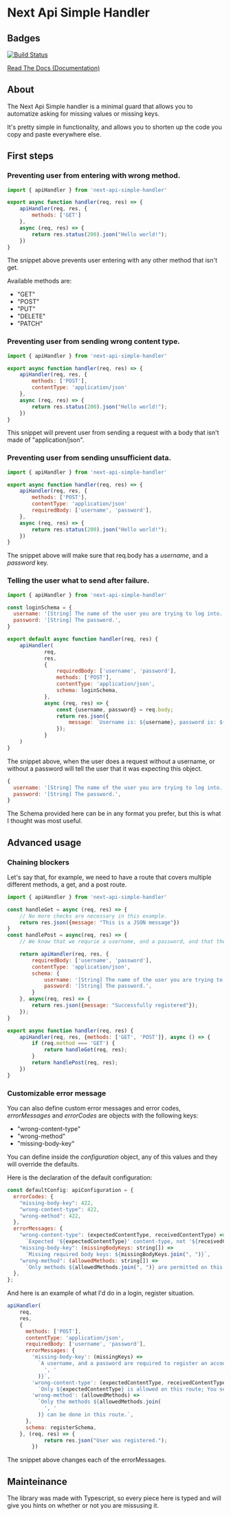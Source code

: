 # Next Api Simple Handler

## Badges
[![Build Status](https://www.travis-ci.com/mikolertesx/next-api-simple-handler.svg?branch=master)](https://www.travis-ci.com/mikolertesx/next-api-simple-handler)


[Read The Docs (Documentation)](https://next-api-simple-handler.readthedocs.io/en/latest/)

## About

The Next Api Simple handler is a minimal guard that allows you to automatize asking for missing values or missing keys.

It's pretty simple in functionality, and allows you to shorten up the code you copy and paste everywhere else.

## First steps

### Preventing user from entering with wrong method.

```js
import { apiHandler } from 'next-api-simple-handler'

export async function handler(req, res) => {
	apiHandler(req, res, {
		methods: ['GET']
	},
	async (req, res) => {
		return res.status(200).json("Hello world!");
	})
}
```
The snippet above prevents user entering with any other method that isn't get.

Available methods are:
- "GET"
- "POST"
- "PUT"
- "DELETE"
- "PATCH"

### Preventing user from sending wrong content type.

```js
import { apiHandler } from 'next-api-simple-handler'

export async function handler(req, res) => {
	apiHandler(req, res, {
		methods: ['POST'],
		contentType: 'application/json'
	},
	async (req, res) => {
		return res.status(200).json("Hello world!");
	})
}
```
This snippet will prevent user from sending a request with a body that isn't made of "application/json".

### Preventing user from sending unsufficient data.
```js
import { apiHandler } from 'next-api-simple-handler'

export async function handler(req, res) => {
	apiHandler(req, res, {
		methods: ['POST'],
		contentType: 'application/json'
		requiredBody: ['username', 'password'],
	},
	async (req, res) => {
		return res.status(200).json("Hello world!");
	})
}
```

The snippet above will make sure that req.body has a *username*, and a *password* key.

### Telling the user what to send after failure.

```js
import { apiHandler } from 'next-api-simple-handler'

const loginSchema = {
  username: '[String] The name of the user you are trying to log into.',
  password: '[String] The password.',
}

export default async function handler(req, res) {
	apiHandler(
			req,
			res,
			{
				requiredBody: ['username', 'password'],
				methods: ['POST'],
				contentType: 'application/json',
				schema: loginSchema,
			},
			async (req, res) => {
				const {username, password} = req.body;
				return res.json({
					message: `Username is: ${username}, password is: ${password}`
				});
			}
	)
}
```

The snippet above, when the user does a request without a username, or without a password will tell the user that it was expecting this object.
```js
{
  username: '[String] The name of the user you are trying to log into.',
  password: '[String] The password.',
}
```
The Schema provided here can be in any format you prefer, but this is what I thought was most useful.

## Advanced usage

### Chaining blockers

Let's say that, for example, we need to have a route that covers multiple different methods, a get, and a post route.

```js
import { apiHandler } from 'next-api-simple-handler'

const handleGet = async (req, res) => {
	// No more checks are necessary in this example.
	return res.json({message: "This is a JSON message"})
}
const handlePost = async(req, res) => {
	// We know that we requrie a username, and a password, and that the application should be of application/json.

	return apiHandler(req, res, {
		requiredBody: ['username', 'password'],
		contentType: 'application/json',
		schema: {
			username: '[String] The name of the user you are trying to log into.',
			password: '[String] The password.',
		}
	}, async(req, res) => {
		return res.json({message: "Successfully registered"});
	});
}

export async function handler(req, res) {
	apiHandler(req, res, {methods: ['GET', 'POST']}, async () => {
		if (req.method === 'GET') {
			return handleGet(req, res);
		}
		return handlePost(req, res);
	})
}
```

### Customizable error message

You can also define custom error messages and error codes, *errorMessages* and *errorCodes* are objects with the following keys:
- "wrong-content-type"
- "wrong-method"
- "missing-body-key"

You can define inside the *configuration* object, any of this values and they will override the defaults.

Here is the declaration of the default configuration:
```js
const defaultConfig: apiConfiguration = {
  errorCodes: {
    "missing-body-key": 422,
    "wrong-content-type": 422,
    "wrong-method": 422,
  },
  errorMessages: {
    "wrong-content-type": (expectedContentType, receivedContentType) =>
      `Expected '${expectedContentType}' content-type, not '${receivedContentType}' content-type`,
    "missing-body-key": (missingBodyKeys: string[]) =>
      `Missing required body keys: ${missingBodyKeys.join(", ")}`,
    "wrong-method": (allowedMethods: string[]) =>
      `Only methods ${allowedMethods.join(", ")} are permitted on this route.`,
  },
};
```

And here is an example of what I'd do in a login, register situation.

```js
apiHandler(
    req,
    res,
    {
      methods: ['POST'],
      contentType: 'application/json',
      requiredBody: ['username', 'password'],
      errorMessages: {
        'missing-body-key': (missingKeys) =>
          `A username, and a password are required to register an account. You are missing ${missingKeys.join(
            ', '
          )}`,
        'wrong-content-type': (expectedContentType, receivedContentType) =>
          `Only ${expectedContentType} is allowed on this route; You sent ${receivedContentType}`,
        'wrong-method': (allowedMethods) =>
          `Only the methods ${allowedMethods.join(
            ', '
          )} can be done in this route.`,
      },
      schema: registerSchema,
    }, (req, res) => {
			return res.json("User was registered.");
		})
```

The snippet above changes each of the errorMessages.

## Mainteinance

The library was made with Typescript, so every piece here is typed and will give you hints on whether or not you are missusing it.

